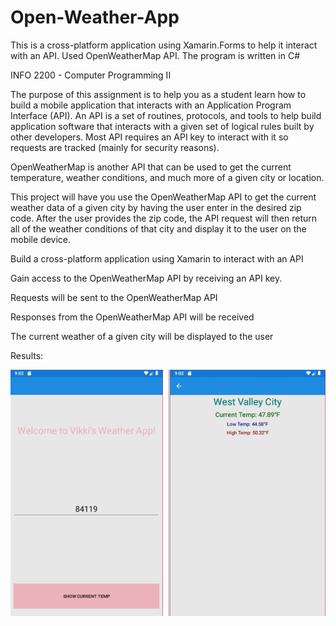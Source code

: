 # Open-Weather-App
This is a cross-platform application using Xamarin.Forms to help it interact with an API. Used OpenWeatherMap API. The program is written in C#

<p>INFO 2200 - Computer Programming II</p>

<p>The purpose of this assignment is to help you as a student learn how to build a mobile application that interacts with an Application Program Interface (API). An API is a set of routines, protocols, and tools to help build application software that interacts with a given set of logical rules built by other developers. Most API requires an API key to interact with it so requests are tracked (mainly for security reasons).</p>
<p>OpenWeatherMap is another API that can be used to get the current temperature, weather conditions, and much more of a given city or location.</p>
<p>This project will have you use the OpenWeatherMap API to get the current weather data of a given city by having the user enter in the desired zip code. After the user provides the zip code, the API request will then return all of the weather conditions of that city and display it to the user on the mobile device.</p>

<p>Build a cross-platform application using Xamarin to interact with an API</p>
<p>Gain access to the OpenWeatherMap API by receiving an API key.</p>
<p>Requests will be sent to the OpenWeatherMap API</p>
<p>Responses from the OpenWeatherMap API will be received</p>
<p>The current weather of a given city will be displayed to the user</p>

<p>Results:</p>
<p><img src="OpenWeather.png"></p>
